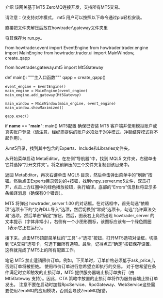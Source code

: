 介绍
该网关基于MT5 ZeroMQ连接开发，支持所有MT5交易。

请注意：仅支持对冲模式。
mt5
用户可以按照以下命令通过pip轻松安装。

直接把文件夹解压后放在howtrader\gateway文件夹里

将其保存为 run.py。

from howtrader.event import EventEngine
from howtrader.trader.engine import MainEngine
from howtrader.trader.ui import MainWindow, create_qapp

from howtrader.gateway.mt5 import Mt5Gateway


def main():
    """主入口函数"""
    qapp = create_qapp()

    event_engine = EventEngine()
    main_engine = MainEngine(event_engine)
    main_engine.add_gateway(Mt5Gateway)

    main_window = MainWindow(main_engine, event_engine)
    main_window.showMaximized()

    qapp.exec()


if __name__ == "__main__":
    main()
MT5配置
确保已安装 MT5 客户端并使用模拟账户或真实账户登录（请注意，经纪商提供的账户必须处于对冲模式，净额结算模式将不起作用）。

从mt5目录，找到其中包含的Experts、Include和Libraries文件夹。

从开始菜单启动 MetaEditor。在左侧“导航器”中，找到 MQL5 文件夹，右键单击它并选择“打开文件夹”。将之前解压的三个文件夹复制到该目录中。

返回 MetaEditor，再次右键单击 MQL5 目录，然后单击弹出菜单中的“刷新”按钮。然后点击Experts目录旁边的+按钮，找到vnpy_server.mq5文件，双击打开，点击上方红圈中的绿色播放按钮，执行编译。底部的“Errors”信息栏将显示多条编译消息（确保有0个错误）。

MT5 将弹出 howtrader_server 1.00 的对话框。在对话框中，首先勾选“依赖项”选项卡下的“允许DLL导入”选项，然后切换到“常规”选项卡，勾选“允许算法交易”选项，然后单击“确定”按钮。然后，图表右上角将出现 howtrader_server 的文本提示（字体非常小），右侧有一个小图形图标，该图标应该有一个绿色圆圈（表示它正在运行）。

接下来，点击MT5顶部菜单栏的“工具”->“选项”按钮，打开MT5选项对话框，切换到“EA交易”选项卡，勾选下面所有选项。最后，记得点击“确定”按钮保存设置。这样就完成了MT5上的所有配置工作。

笔记
MT5 禁止适销限价订单。例如，下买单时，订单价格必须低于ask_price_1，否则订单将被拒绝。
使用市价订单进行您希望立即执行的交易。
对于您希望在条件满足时立即触发的止损订单，MT5 提供服务器端止损订单执行（由 Mt5Gateway 支持）。因此，CTA 策略中放置的止损订单将作为服务器端止损订单发出。
注意不要在启动时加载RpcService、RpcGateway、WebService这些需要使用ZeroMQ的应用模块，否则会导致ZeroMQ报错。